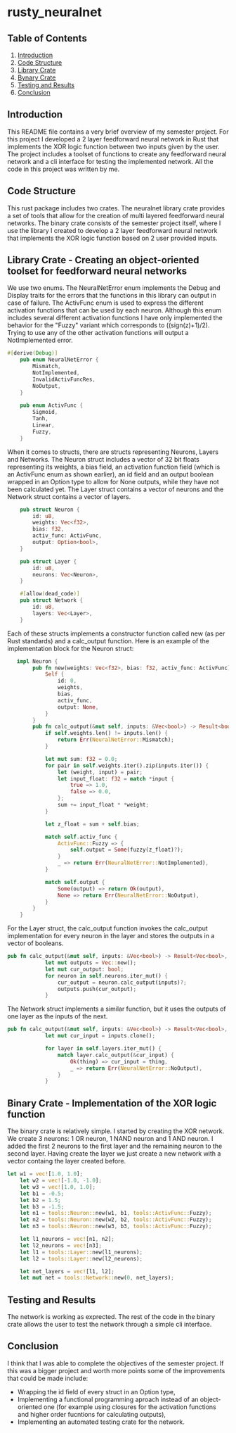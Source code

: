 # rusty_neuralnet
## Table of Contents
1. [Introduction](#intro)
2. [Code Structure](#code)
3. [Library Crate](#lib)
4. [Bynary Crate](#main)
5. [Testing and Results](#test)
6. [Conclusion](#end)

<a name="intro"></a>
## Introduction
This README file contains a very brief overview of my semester project. For this project I developed a 2 layer feedforward neural network in Rust that implements the XOR logic function between two inputs given by the user. The project includes a toolset of functions to create any feedforward neural network and a cli interface for testing the implemented network. All the code in this project was written by me. 

<a name="code"></a>
## Code Structure
This rust package includes two crates. The neuralnet library crate provides a set of tools that allow for the creation of multi layered feedforward neural networks.
The binary crate consists of the semester project itself, where I use the library I created to develop a 2 layer feedforward neural network that implements the XOR logic function based on 2 user provided inputs.

<a name="lib"></a>
## Library Crate - Creating an object-oriented toolset for feedforward neural networks
We use two enums. The NeuralNetError enum implements the Debug and Display traits for the errors that the functions in this library can output in case of failure.
The ActivFunc enum is used to express the different activation functions that can be used by each neuron. Although this enum includes several different activation functions I have only implemented the behavior for the "Fuzzy" variant which corresponds to ((sign(z)+1)/2). Trying to use any of the other activation functions will output a NotImplemented error.

```rust
#[derive(Debug)]
    pub enum NeuralNetError {
        Mismatch,
        NotImplemented,
        InvalidActivFuncRes,
        NoOutput,
    }
    
    pub enum ActivFunc {
        Sigmoid,
        Tanh,
        Linear,
        Fuzzy,
    }
```
When it comes to structs, there are structs representing Neurons, Layers and Networks. The Neuron struct includes a vector of 32 bit floats representing its weights, a bias field, an activation function field (which is an ActivFunc enum as shown earlier), an id field and an output boolean wrapped in an Option type to allow for None outputs, while they have not been calculated yet. The Layer struct contains a vector of neurons and the Network struct contains a vector of layers. 

```rust
    pub struct Neuron {
        id: u8,
        weights: Vec<f32>,
        bias: f32,
        activ_func: ActivFunc,
        output: Option<bool>,
    }

    pub struct Layer {
        id: u8,
        neurons: Vec<Neuron>,
    }

    #[allow(dead_code)]
    pub struct Network {
        id: u8,
        layers: Vec<Layer>,
    }
```
Each of these structs implements a constructor function called new (as per Rust standards) and a calc_output function. Here is an example of the implementation block for the Neuron struct:

```rust
   impl Neuron {
        pub fn new(weights: Vec<f32>, bias: f32, activ_func: ActivFunc) -> Self {
            Self {
                id: 0,
                weights,
                bias,
                activ_func,
                output: None,
            }
        }
        pub fn calc_output(&mut self, inputs: &Vec<bool>) -> Result<bool, NeuralNetError> {
            if self.weights.len() != inputs.len() {
                return Err(NeuralNetError::Mismatch);
            }

            let mut sum: f32 = 0.0;
            for pair in self.weights.iter().zip(inputs.iter()) {
                let (weight, input) = pair;
                let input_float: f32 = match *input {
                    true => 1.0,
                    false => 0.0,
                };
                sum += input_float * *weight;
            }

            let z_float = sum + self.bias;

            match self.activ_func {
                ActivFunc::Fuzzy => {
                    self.output = Some(fuzzy(z_float)?);
                }
                _ => return Err(NeuralNetError::NotImplemented),
            }

            match self.output {
                Some(output) => return Ok(output),
                None => return Err(NeuralNetError::NoOutput),
            }
        }
    }
```
For the Layer struct, the calc_output function invokes the calc_output implementation for every neuron in the layer and stores the outputs in a vector of booleans.

```rust
pub fn calc_output(&mut self, inputs: &Vec<bool>) -> Result<Vec<bool>, NeuralNetError> {
            let mut outputs = Vec::new();
            let mut cur_output: bool;
            for neuron in self.neurons.iter_mut() {
                cur_output = neuron.calc_output(inputs)?;
                outputs.push(cur_output);
            }
```
The Network struct implements a similar function, but it uses the outputs of one layer as the inputs of the next.

```rust
pub fn calc_output(&mut self, inputs: &Vec<bool>) -> Result<Vec<bool>, NeuralNetError> {
            let mut cur_input = inputs.clone();

            for layer in self.layers.iter_mut() {
                match layer.calc_output(&cur_input) {
                    Ok(thing) => cur_input = thing,
                    _ => return Err(NeuralNetError::NoOutput),
                }
            }
```
<a name="main"></a>
## Binary Crate - Implementation of the XOR logic function
The binary crate is relatively simple. I started by creating the XOR network. We create 3 neurons: 1 OR neuron, 1 NAND neuron and 1 AND neuron. I added the first 2 neurons to the first layer and the remaining neuron to the second layer. Having create the layer we just create a new network with a vector containg the layer created before.

```rust
let w1 = vec![1.0, 1.0];
    let w2 = vec![-1.0, -1.0];
    let w3 = vec![1.0, 1.0];
    let b1 = -0.5;
    let b2 = 1.5;
    let b3 = -1.5;
    let n1 = tools::Neuron::new(w1, b1, tools::ActivFunc::Fuzzy);
    let n2 = tools::Neuron::new(w2, b2, tools::ActivFunc::Fuzzy);
    let n3 = tools::Neuron::new(w3, b3, tools::ActivFunc::Fuzzy);

    let l1_neurons = vec![n1, n2];
    let l2_neurons = vec![n3];
    let l1 = tools::Layer::new(l1_neurons);
    let l2 = tools::Layer::new(l2_neurons);

    let net_layers = vec![l1, l2];
    let mut net = tools::Network::new(0, net_layers);
```
<a name="test"></a>
## Testing and Results
The network is working as exprected. The rest of the code in the binary crate allows the user to test the network through a simple cli interface.

<a name="end"></a>
## Conclusion
I think that I was able to complete the objectives of the semester project. If this was a bigger project and worth more points some of the improvements that could be made include:
* Wrapping the id field of every struct in an Option type,
* Implementing a functional programming aproach instead of an object-oriented one (for example using closures for the activation functions and higher order fucntions for calculating outputs),
* Implementing an automated testing crate for the network.

